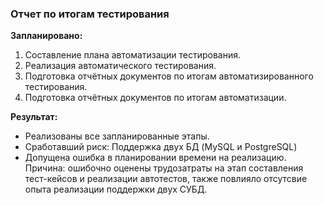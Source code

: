 ### Отчет по итогам тестирования  

**Запланировано:**
1. Составление плана автоматизации тестирования.  
2. Реализация автоматического тестирования.  
3. Подготовка отчётных документов по итогам автоматизированного тестирования.  
4. Подготовка отчётных документов по итогам автоматизации.   

**Результат:**  
- Реализованы все запланированные этапы.  
- Сработавший риск: Поддержка двух БД (MySQL и PostgreSQL)  
- Допущена ошибка в планировании времени на реализацию. Причина: ошибочно оценены трудозатраты на этап составления 
тест-кейсов и реализации автотестов, также повлияло отсутсвие опыта реализации поддержки двух СУБД.   
